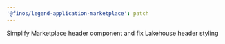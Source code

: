 ```yaml
---
'@finos/legend-application-marketplace': patch
---
```


Simplify Marketplace header component and fix Lakehouse header styling
